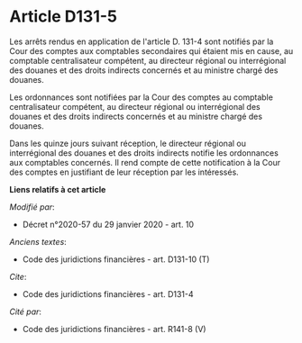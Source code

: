 # Article D131-5

Les arrêts rendus en application de l'article D. 131-4 sont notifiés par la Cour des comptes aux comptables secondaires qui
étaient mis en cause, au comptable centralisateur compétent, au directeur régional ou interrégional des douanes et des droits
indirects concernés et au ministre chargé des douanes.

Les ordonnances sont notifiées par la Cour des comptes au comptable centralisateur compétent, au directeur régional ou
interrégional des douanes et des droits indirects concernés et au ministre chargé des douanes.

Dans les quinze jours suivant réception, le directeur régional ou interrégional des douanes et des droits indirects notifie
les ordonnances aux comptables concernés. Il rend compte de cette notification à la Cour des comptes en justifiant de leur
réception par les intéressés.

**Liens relatifs à cet article**

_Modifié par_:

  - Décret n°2020-57 du 29 janvier 2020 - art. 10

_Anciens textes_:

  - Code des juridictions financières - art. D131-10 (T)

_Cite_:

  - Code des juridictions financières - art. D131-4

_Cité par_:

  - Code des juridictions financières - art. R141-8 (V)
